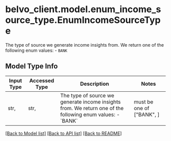 # belvo_client.model.enum_income_source_type.EnumIncomeSourceType

The type of source we generate income insights from. We return one of the following enum values:    - `BANK` 

## Model Type Info
Input Type | Accessed Type | Description | Notes
------------ | ------------- | ------------- | -------------
str,  | str,  | The type of source we generate income insights from. We return one of the following enum values:    - &#x60;BANK&#x60;  | must be one of ["BANK", ] 

[[Back to Model list]](../../README.md#documentation-for-models) [[Back to API list]](../../README.md#documentation-for-api-endpoints) [[Back to README]](../../README.md)

